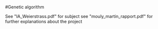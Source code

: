 #Genetic algorithm

See "IA_Weierstrass.pdf" for subject
see "mouly_martin_rapport.pdf" for further explanations about the project
